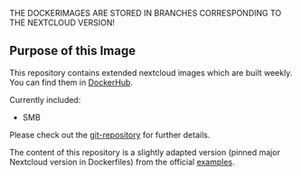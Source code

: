 THE DOCKERIMAGES ARE STORED IN BRANCHES CORRESPONDING TO THE NEXTCLOUD VERSION!

## Purpose of this Image

This repository contains extended nextcloud images which are built weekly.
You can find them in [DockerHub](https://hub.docker.com/repository/docker/techprism/nextcloud).

Currently included:
* SMB

Please check out the [git-repository](https://github.com/c-thiel/nextcloud-docker) for further details.

The content of this repository is a slightly adapted version (pinned major Nextcloud version in Dockerfiles) from the official [examples](https://github.com/nextcloud/docker/tree/master/.examples/dockerfiles).
